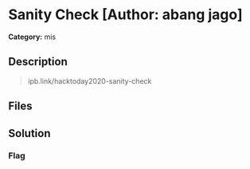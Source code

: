 # Sanity Check [Author: abang jago]

**Category:** mis
## Description
>ipb.link/hacktoday2020-sanity-check

## Files



## Solution

### Flag

